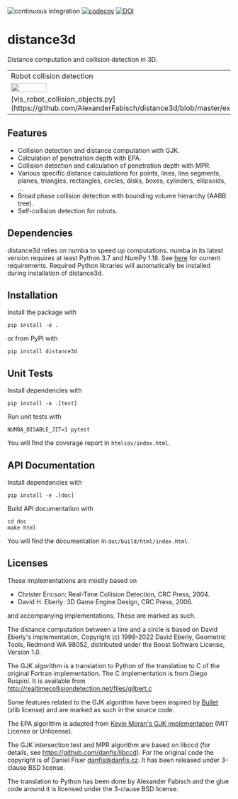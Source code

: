 ![continuous integration](https://github.com/AlexanderFabisch/distance3d/actions/workflows/ci.yml/badge.svg)
[![codecov](https://codecov.io/gh/AlexanderFabisch/distance3d/branch/master/graph/badge.svg?token=GJE5ZMVVB8)](https://codecov.io/gh/AlexanderFabisch/distance3d)
[![DOI](https://zenodo.org/badge/DOI/10.5281/zenodo.6509736.svg)](https://doi.org/10.5281/zenodo.6509736)

# distance3d

Distance computation and collision detection in 3D.

<table>
<tr>
    <td>Robot collision detection</td>
    <td>Capsule collision detection</td>
</tr>
<tr>
    <td><img src="https://raw.githubusercontent.com/AlexanderFabisch/distance3d/master/doc/source/_static/robot_collision_detection.png" width=30% /></td>
    <td><img src="https://raw.githubusercontent.com/AlexanderFabisch/distance3d/master/doc/source/_static/capsule_collisions.png" width=30% /></td>
</tr>
<tr>
    <td>[vis_robot_collision_objects.py](https://github.com/AlexanderFabisch/distance3d/blob/master/examples/visualizations/vis_robot_collision_objects.py)</td>
    <td>[vis_robot_collision_objects.py](https://github.com/AlexanderFabisch/distance3d/blob/master/examples/visualizations/vis_capsules_benchmark.py)</td>
</tr>
</table>

## Features

* Collision detection and distance computation with GJK.
* Calculation of penetration depth with EPA.
* Collision detection and calculation of penetration depth with MPR.
* Various specific distance calculations for points, lines, line segments,
  planes, triangles, rectangles, circles, disks, boxes, cylinders, ellipsoids,
  ...
* Broad phase collision detection with bounding volume hierarchy (AABB tree).
* Self-collision detection for robots.

## Dependencies

distance3d relies on numba to speed up computations. numba in its latest
version requires at least Python 3.7 and NumPy 1.18. See [here](
https://numba.readthedocs.io/en/stable/user/installing.html#compatibility)
for current requirements. Required Python libraries will automatically be
installed during installation of distance3d.

## Installation

Install the package with

    pip install -e .

or from PyPI with

    pip install distance3d

## Unit Tests

Install dependencies with

    pip install -e .[test]

Run unit tests with

    NUMBA_DISABLE_JIT=1 pytest

You will find the coverage report in `htmlcov/index.html`.

## API Documentation

Install dependencies with

    pip install -e .[doc]

Build API documentation with

    cd doc
    make html

You will find the documentation in `doc/build/html/index.html`.

## Licenses

These implementations are mostly based on

* Christer Ericson: Real-Time Collision Detection, CRC Press, 2004.
* David H. Eberly: 3D Game Engine Design, CRC Press, 2006.

and accompanying implementations. These are marked as such.

The distance computation between a line and a circle is based on David Eberly's
implementation, Copyright (c) 1998-2022 David Eberly, Geometric Tools,
Redmond WA 98052, distributed under the Boost Software License, Version 1.0.

The GJK algorithm is a translation to Python of the translation to C of the
original Fortran implementation. The C implementation is from Diego Ruspini.
It is available from http://realtimecollisiondetection.net/files/gilbert.c

Some features related to the GJK algorithm have been inspired by
[Bullet](https://github.com/bulletphysics/bullet3/) (zlib license) and are
marked as such in the source code.

The EPA algorithm is adapted from
[Kevin Moran's GJK implementation](https://github.com/kevinmoran/GJK)
(MIT License or Unlicense).

The GJK intersection test and MPR algorithm are based on libccd (for details,
see https://github.com/danfis/libccd). For the original code the copyright is
of Daniel Fiser <danfis@danfis.cz>. It has been released under 3-clause BSD
license.

The translation to Python has been done by Alexander Fabisch and the glue
code around it is licensed under the 3-clause BSD license.
